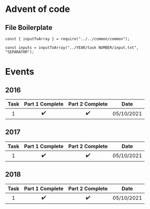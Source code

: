 # Advent of code

## File Boilerplate
```
const { inputToArray } = require("../../common/common");

const inputs = inputToArray("../YEAR/task NUMBER/input.txt", "SEPARATOR");
```

# Events
## 2016
| Task  |  Part 1 Complete   |  Part 2 Complete   |    Date    |
| :---: | :----------------: | :----------------: | :--------: |
|   1   | :heavy_check_mark: | :heavy_check_mark: | 05/10/2021 |
## 2017
| Task  |  Part 1 Complete   |  Part 2 Complete   |    Date    |
| :---: | :----------------: | :----------------: | :--------: |
|   1   | :heavy_check_mark: | :heavy_check_mark: | 05/10/2021 |
## 2018
| Task  |  Part 1 Complete   |  Part 2 Complete   |    Date    |
| :---: | :----------------: | :----------------: | :--------: |
|   1   | :heavy_check_mark: | :heavy_check_mark: | 05/10/2021 |